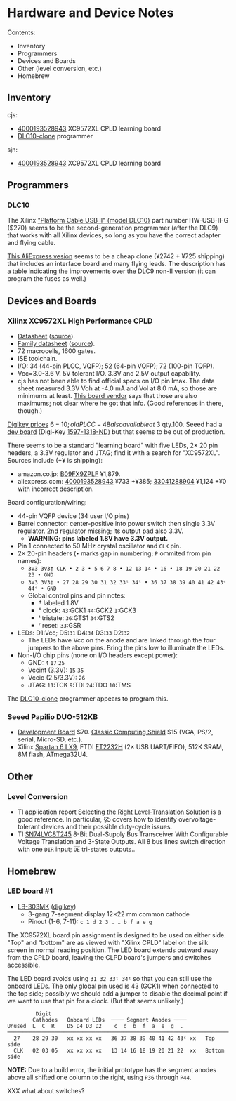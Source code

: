 Hardware and Device Notes
=========================

Contents:
- Inventory
- Programmers
- Devices and Boards
- Other (level conversion, etc.)
- Homebrew

Inventory
---------

cjs:
- [4000193528943][] XC9572XL CPLD learning board
- [DLC10-clone] programmer

sjn:
- [4000193528943][] XC9572XL CPLD learning board


Programmers
-----------

### DLC10

The Xilinx ["Platform Cable USB II" (model DLC10)][DLC10] part number
HW-USB-II-G ($270) seems to be the second-generation programmer (after the
DLC9) that works with all Xilinx devices, so long as you have the correct
adapter and flying cable.

[This AliExpress vesion][DLC10-clone] seems to be a cheap clone (¥2742 +
¥725 shipping) that includes an interface board and many flying leads. The
description has a table indicating the improvements over the DLC9 non-II
version (it can program the fuses as well.)


Devices and Boards
----------------

### Xilinx XC9572XL High Performance CPLD

- [Datasheet][XC9572XL] ([source][XC9572XL-orig]).
- [Family datasheet][XC9500XL] ([source][XC9500XL-orig]).
- 72 macrocells, 1600 gates.
- ISE toolchain.
- I/O: 34 (44-pin PLCC, VQFP); 52 (64-pin VQFP); 72 (100-pin TQFP).
- Vcc=3.0-3.6 V. 5V tolerant I/O. 3.3V and 2.5V output capability.
- cjs has not been able to find official specs on I/O pin Imax. The data sheet
  measured 3.3V Voh at -4.0 mA and Vol at 8.0 mA, so those are minimums at
  least. [This board vendor][OHO] says that those are also maximums; not clear
  where he got that info. (Good references in there, though.)

[Digikey prices][dk9572] $6-10; old PLCC-48 also available at ~$3 qty.100.
Seeed had a [dev board][seeed-XC9572XL] (Digi-Key [1597-1318-ND]) but that
seems to be out of production.

There seems to be a standard "learning board" with five LEDs, 2× 20 pin
headers, a 3.3V regulator and JTAG; find it with a search for "XC9572XL".
Sources include (+¥ is shipping):
- amazon.co.jp: [B09FX9ZPLF] ¥1,879.
- aliexpress.com: [4000193528943] ¥733 +¥385;
  [33041288904] ¥1,124 +¥0 with incorrect description.

Board configuration/wiring:
- 44-pin VQFP device (34 user I/O pins)
- Barrel connector: center-positive into power switch then single 3.3V
  regulator. 2nd regulator missing; its output pad also 3.3V.
  - __WARNING: pins labeled 1.8V have 3.3V output.__
- Pin 1 connected to 50 MHz crystal oscillator and `CLK` pin.
- 2× 20-pin headers (`•` marks gap in numbering; `P` ommited from pin names):
  - `3V3 3V3† CLK • 2 3 • 5 6 7 8 • 12 13 14 • 16 • 18 19 20 21 22 23 • GND`
  - `3V3 3V3† • 27 28 29 30 31 32 33ᵗ 34ᵗ • 36 37 38 39 40 41 42 43ᶜ 44ᶜ • GND`
  - Global control pins and pin notes:
    - † labeled 1.8V
    - ᶜ clock: `43`:GCK1 `44`:GCK2 `1`:GCK3
    - ᵗ tristate: `36`:GTS1 `34`:GTS2
    - ʳ reset: `33`:GSR
- LEDs: D1:Vcc;  D5:`31`  D4:`34`  D3:`33`  D2:`32`
  - The LEDs have Vcc on the anode and are linked through the four jumpers
    to the above pins. Bring the pins low to illuminate the LEDs.
- Non-I/O chip pins (none on I/O headers except power):
    - GND: `4` `17` `25`
    - Vccint (3.3V): `15` `35`
    - Vccio (2.5/3.3V): `26`
    - JTAG: `11`:TCK `9`:TDI `24`:TDO `10`:TMS

The [DLC10-clone] programmer appears to program this.

### Seeed Papilio DUO-512KB

- [Development Board][pap-db] $70. [Classic Computing Shield][pap-sh] $15
  (VGA, PS/2, serial, Micro-SD, etc.).
- Xilinx [Spartan 6 LX9], FTDI [FT2232H][] (2× USB UART/FIFO), 512K SRAM,
  8M flash, ATmega32U4.


Other
-----

### Level Conversion

- TI application report [Selecting the Right Level-Translation
  Solution][scea035a] is a good reference. In particular, §5 covers how to
  identify overvoltage-tolerant devices and their possible duty-cycle
  issues.
- TI [SN74LVC8T245] 8-Bit Dual-Supply Bus Transceiver With Configurable
  Voltage Translation and 3-State Outputs. All 8 bus lines switch direction
  with one `DIR` input; `O̅E̅` tri-states outputs..


Homebrew
--------

### LED board #1

- [LB-303MK][] ([digikey][LB-303MKdk])
  - 3-gang 7-segment display 12×22 mm common cathode
  - Pinout (1-6, 7-11): `c 1 d 2 3 . ‥ b f a e g `

The XC9572XL board pin assignment is designed to be used on either side.
"Top" and "bottom" are as viewed with "Xilinx CPLD" label on the silk
screen in normal reading position. The LED board extends outward away from
the CPLD board, leaving the CLPD board's jumpers and switches accessible.

The LED board avoids using `31 32 33ᵗ 34ᵗ` so that you can still use the
onboard LEDs. The only global pin used is 43 (GCK1) when connected to the
top side; possibly we should add a jumper to disable the decimal point if
we want to use that pin for a clock. (But that seems unlikely.)

             Digit
            Cathodes   Onboard LEDs  ──── Segment Anodes ────
    Unused  L  C  R    D5 D4 D3 D2    c  d  b  f  a  e  g  .
    ─────────────────────────────────────────────────────────────────────────
      27    28 29 30   xx xx xx xx   36 37 38 39 40 41 42 43ᶜ xx   Top side
      CLK   02 03 05   xx xx xx xx   13 14 16 18 19 20 21 22  xx   Bottom side

__NOTE:__ Due to a build error, the initial prototype has the segment anodes
above all shifted one column to the right, using `P36` through `P44`.

XXX what about switches?



<!-------------------------------------------------------------------->
[DLC10]: https://www.xilinx.com/products/boards-and-kits/hw-usb-ii-g.html
[DLC10-clone]: https://www.aliexpress.com/item/32691266814.html

<!-- Devices and Boards / Xilinx XC9572XL High Performance CPLD -->
[1597-1318-ND]: https://www.digikey.com/en/products/detail/seeed-technology-co-ltd/102990001/5488214?s=N4IgTCBcDaIBoGECcBWA7GOAZEBdAvkA
[33041288904]: https://www.aliexpress.com/item/33041288904.html
[4000193528943]: https://www.aliexpress.com/item/4000193528943.html
[B09FX9ZPLF]: https://www.amazon.co.jp/dp/B09FX9ZPLF
[OHO]: http://www.oho-elektronik.de/pics/UM_XC9572XL.pdf
[XC9500XL-orig]: https://www.xilinx.com/support/documentation/data_sheets/ds054.pdf
[XC9500XL]: ./XC9500XL.pdf
[XC9572XL-orig]: https://www.xilinx.com/support/documentation/data_sheets/ds057.pdf
[XC9572XL]: ./XC9572XL.pdf
[dk9572]: https://www.digikey.com/en/products/filter/embedded-cplds-complex-programmable-logic-devices/695?s=N4IgTCBcDaIBoGECcBWA7GOAZEBdAvkA
[seeed-XC9572XL]: https://www.seeedstudio.com/XC9572XL-CPLD-development-board-v1b-p-799.html

<!-- Devices and Boards / Seeed Papilio DUO-512KB -->
[FT2232H]: http://www.ftdichip.com/Support/Documents/DataSheets/ICs/DS_FT2232H.pdf
[Spartan 6 LX9]: https://www.xilinx.com/support/documentation/data_sheets/ds160.pdf
[pap-db]: https://www.seeedstudio.com/Papilio-DUO-512KB-p-2328.html
[pap-sh]: https://www.seeedstudio.com/Classic-Computing-Shield-V1-01.html

<!-- Other / Level Conversion -->
[SN74LVC8T245]: https://www.ti.com/lit/ds/sces584b/sces584b.pdf
[scea035a]: TI-scea035a.pdf

<!-- Homebrew -->
[LB-303MK]: https://fscdn.rohm.com/en/products/databook/datasheet/opto/led_display/numeric/lb-303ak.pdf
[LB-303MKdk]: https://www.digikey.com/en/products/detail/rohm-semiconductor/LB-303MK/4003466
